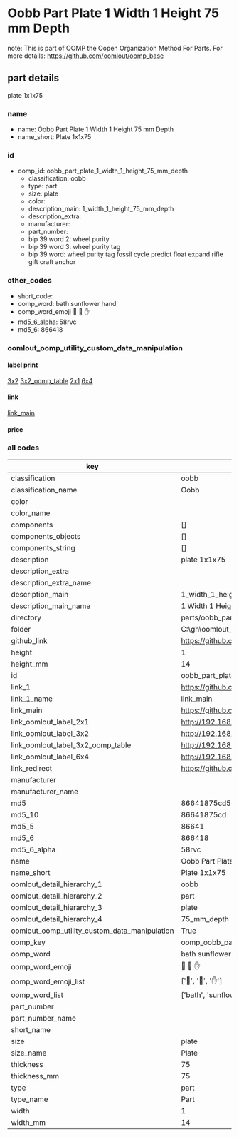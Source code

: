 # Oobb Part Plate 1 Width 1 Height 75 mm Depth  

note: This is part of OOMP the Oopen Organization Method For Parts. For more details: https://github.com/oomlout/oomp_base

##  part details
  



plate 1x1x75



### name
* name: Oobb Part Plate 1 Width 1 Height 75 mm Depth
* name_short: Plate 1x1x75 
### id
* oomp_id: oobb_part_plate_1_width_1_height_75_mm_depth
  * classification: oobb
  * type: part
  * size: plate
  * color: 
  * description_main: 1_width_1_height_75_mm_depth
  * description_extra: 
  * manufacturer: 
  * part_number: 
  * bip 39 word 2: wheel purity
  * bip 39 word 3: wheel purity tag
  * bip 39 word: wheel purity tag fossil cycle predict float expand rifle gift craft anchor

### other_codes
* short_code: 
* oomp_word: bath sunflower hand
* oomp_word_emoji :bath: :sunflower: :hand:
* md5_6_alpha: 58rvc
* md5_6: 866418






### oomlout_oomp_utility_custom_data_manipulation
#### label print
[3x2](http://192.168.1.245:1112/?label=oomp%2058rvc)
[3x2_oomp_table](http://192.168.1.108:1112/?label=oomp%2058rvc)
[2x1](http://192.168.1.242:1112/?label=oomp%2058rvc)
[6x4](http://192.168.1.55:1112/?label=oomp%2058rvc)    

#### link

[link_main](https://github.com/oomlout/oomlout_oobb_version_4_generated_parts/tree/main/navigation_oomp/oobb/part/plate/1_width_1_height_75_mm_depth/part)                              

#### price







### all codes 
| key | value |  
| --- | --- |  
| classification | oobb |  
| classification_name | Oobb |  
| color |  |  
| color_name |  |  
| components | [] |  
| components_objects | [] |  
| components_string | [] |  
| description | plate 1x1x75 |  
| description_extra |  |  
| description_extra_name |  |  
| description_main | 1_width_1_height_75_mm_depth |  
| description_main_name | 1 Width 1 Height 75 mm Depth |  
| directory | parts/oobb_part_plate_1_width_1_height_75_mm_depth |  
| folder | C:\gh\oomlout_oobb_version_4_generated_parts\parts\oobb_part_plate_1_width_1_height_75_mm_depth |  
| github_link | https://github.com/oomlout/oomlout_oomp_part_src/tree/main/parts/oobb_part_plate_1_width_1_height_75_mm_depth |  
| height | 1 |  
| height_mm | 14 |  
| id | oobb_part_plate_1_width_1_height_75_mm_depth |  
| link_1 | https://github.com/oomlout/oomlout_oobb_version_4_generated_parts/tree/main/navigation_oomp/oobb/part/plate/1_width_1_height_75_mm_depth/part |  
| link_1_name | link_main |  
| link_main | https://github.com/oomlout/oomlout_oobb_version_4_generated_parts/tree/main/navigation_oomp/oobb/part/plate/1_width_1_height_75_mm_depth/part |  
| link_oomlout_label_2x1 | http://192.168.1.242:1112/?label=oomp%2058rvc |  
| link_oomlout_label_3x2 | http://192.168.1.245:1112/?label=oomp%2058rvc |  
| link_oomlout_label_3x2_oomp_table | http://192.168.1.108:1112/?label=oomp%2058rvc |  
| link_oomlout_label_6x4 | http://192.168.1.55:1112/?label=oomp%2058rvc |  
| link_redirect | https://github.com/oomlout/oomlout_oobb_version_4_generated_parts/tree/main/parts/oobb_plate_01_01_75 |  
| manufacturer |  |  
| manufacturer_name |  |  
| md5 | 86641875cd502b26a69b65bfba6b97d0 |  
| md5_10 | 86641875cd |  
| md5_5 | 86641 |  
| md5_6 | 866418 |  
| md5_6_alpha | 58rvc |  
| name | Oobb Part Plate 1 Width 1 Height 75 mm Depth |  
| name_short | Plate 1x1x75  |  
| oomlout_detail_hierarchy_1 | oobb |  
| oomlout_detail_hierarchy_2 | part |  
| oomlout_detail_hierarchy_3 | plate |  
| oomlout_detail_hierarchy_4 | 75_mm_depth |  
| oomlout_oomp_utility_custom_data_manipulation | True |  
| oomp_key | oomp_oobb_part_plate_1_width_1_height_75_mm_depth |  
| oomp_word | bath sunflower hand |  
| oomp_word_emoji | :bath: :sunflower: :hand: |  
| oomp_word_emoji_list | [':bath:', ':sunflower:', ':hand:'] |  
| oomp_word_list | ['bath', 'sunflower', 'hand'] |  
| part_number |  |  
| part_number_name |  |  
| short_name |  |  
| size | plate |  
| size_name | Plate |  
| thickness | 75 |  
| thickness_mm | 75 |  
| type | part |  
| type_name | Part |  
| width | 1 |  
| width_mm | 14 |  
